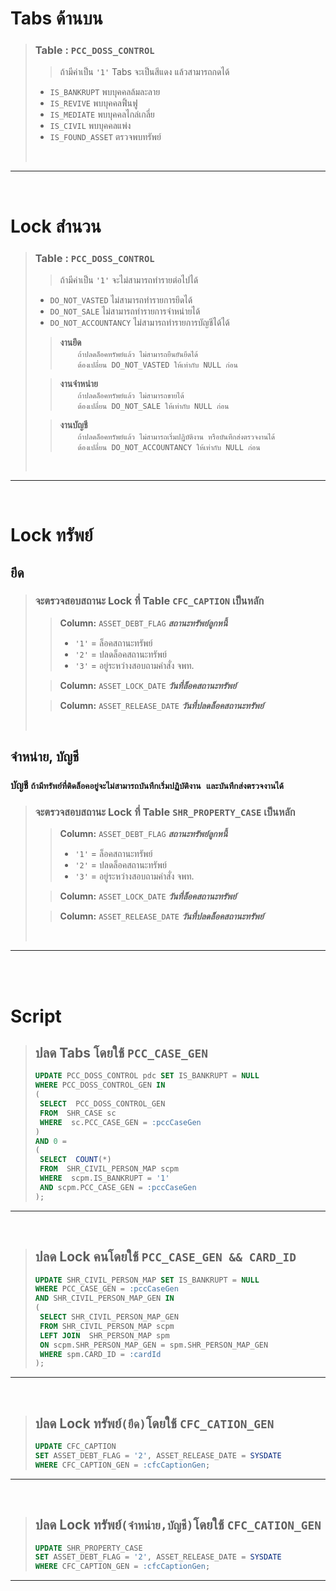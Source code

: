 # Tabs ด้านบน
> ### **Table :** `PCC_DOSS_CONTROL`
>> ถ้ามีค่าเป็น `'1'` Tabs จะเป็นสีแดง แล้วสามารถกดได้
> - `IS_BANKRUPT` พบบุคคลล้มละลาย
> - `IS_REVIVE` พบบุคคลฟิ้นฟู
> - `IS_MEDIATE` พบบุคคลไกล่เกลี่ย
> - `IS_CIVIL` พบบุคคลแพ่ง
> - `IS_FOUND_ASSET` ตรวจพบทรัพย์
> <p>&nbsp;</p>
***
<br />

# Lock สำนวน
> ### **Table :** `PCC_DOSS_CONTROL`
>> ถ้ามีค่าเป็น `'1'` จะไม่สามารถทำรายต่อไปได้
> - `DO_NOT_VASTED` ไม่สามารถทำรายการยึดได้
> - `DO_NOT_SALE` ไม่สามารถทำรายการจำหน่ายได้
> - `DO_NOT_ACCOUNTANCY` ไม่สามารถทำรายการบัญชีได้ได้
>
>> **งานยึด** 
>> <br />&emsp;&emsp;`ถ้าปลดล็อคทรัพย์แล้ว ไม่สามารถยืนยันยึดได้ `
>> <br />&emsp;&emsp;`ต้องเปลี่ยน DO_NOT_VASTED ให้เท่ากับ NULL ก่อน`
>
>> **งานจำหน่าย** 
>> <br />&emsp;&emsp;`ถ้าปลดล็อคทรัพย์แล้ว ไม่สามารถขายได้ `
>> <br />&emsp;&emsp;`ต้องเปลี่ยน DO_NOT_SALE ให้เท่ากับ NULL ก่อน`
>
>> **งานบัญชี** 
>> <br />&emsp;&emsp;`ถ้าปลดล็อคทรัพย์แล้ว ไม่สามารถเริ่มปฏิบัติงาน หรือบันทึกส่งตรวจงานได้ `
>> <br />&emsp;&emsp;`ต้องเปลี่ยน DO_NOT_ACCOUNTANCY ให้เท่ากับ NULL ก่อน`
> <p>&nbsp;</p>
***
<br />

# Lock ทรัพย์
## ยึด
> ### **จะตรวจสอบสถานะ Lock ที่ Table `CFC_CAPTION` เป็นหลัก**
>> **Column:** `ASSET_DEBT_FLAG` ***สถานะทรัพย์ลูกหนี้***
>> - `'1'` = ล็อคสถานะทรัพย์ 
>> - `'2'` = ปลดล็อคสถานะทรัพย์ 
>> - `'3'` = อยู่ระหว่างสอบถามคำสั่ง จพท. <br />
>
>> **Column:** `ASSET_LOCK_DATE` ***วันที่ล็อคสถานะทรัพย์*** <br />
>
>> **Column:** `ASSET_RELEASE_DATE` ***วันที่ปลดล็อคสถานะทรัพย์*** 
> <p>&nbsp;</p>

## จำหน่าย, บัญชี 
### **บัญชี** `ถ้ามีทรัพย์ที่ติดล็อคอยู่จะไม่สามารถบันทึกเริ่มปฏิบัติงาน และบันทึกส่งตรวจงานได้`
> ### **จะตรวจสอบสถานะ Lock ที่ Table `SHR_PROPERTY_CASE` เป็นหลัก**
>> **Column:** `ASSET_DEBT_FLAG` ***สถานะทรัพย์ลูกหนี้***
>> - `'1'` = ล็อคสถานะทรัพย์ 
>> - `'2'` = ปลดล็อคสถานะทรัพย์ 
>> - `'3'` = อยู่ระหว่างสอบถามคำสั่ง จพท. <br />
>
>> **Column:** `ASSET_LOCK_DATE` ***วันที่ล็อคสถานะทรัพย์*** <br />
>
>> **Column:** `ASSET_RELEASE_DATE` ***วันที่ปลดล็อคสถานะทรัพย์*** 
> <p>&nbsp;</p>
***
<br />
<br />

# Script
> ## **ปลด Tabs โดยใช้** `PCC_CASE_GEN`
>```SQL
>UPDATE PCC_DOSS_CONTROL pdc SET IS_BANKRUPT = NULL
>WHERE PCC_DOSS_CONTROL_GEN IN 
>(
>  SELECT  PCC_DOSS_CONTROL_GEN 
>  FROM  SHR_CASE sc 
>  WHERE  sc.PCC_CASE_GEN = :pccCaseGen  
>) 
>AND 0 = 
>(
>  SELECT  COUNT(*) 
>  FROM  SHR_CIVIL_PERSON_MAP scpm 
>  WHERE  scpm.IS_BANKRUPT = '1'
>  AND scpm.PCC_CASE_GEN = :pccCaseGen  
>);
> ```
***
<br />

> ## **ปลด Lock คนโดยใช้** `PCC_CASE_GEN && CARD_ID`
>```SQL
>UPDATE SHR_CIVIL_PERSON_MAP SET IS_BANKRUPT = NULL 
>WHERE PCC_CASE_GEN = :pccCaseGen
>AND SHR_CIVIL_PERSON_MAP_GEN IN 
>( 
>  SELECT SHR_CIVIL_PERSON_MAP_GEN 
>  FROM SHR_CIVIL_PERSON_MAP scpm 
>  LEFT JOIN  SHR_PERSON_MAP spm 
>  ON scpm.SHR_PERSON_MAP_GEN = spm.SHR_PERSON_MAP_GEN 
>  WHERE spm.CARD_ID = :cardId
>);
>```
***
<br />

> ## **ปลด Lock ทรัพย์`(ยึด)`โดยใช้** `CFC_CATION_GEN`
>```SQL
> UPDATE CFC_CAPTION 
> SET ASSET_DEBT_FLAG = '2', ASSET_RELEASE_DATE = SYSDATE 
> WHERE CFC_CAPTION_GEN = :cfcCaptionGen;
>```
***
<br />

> ## **ปลด Lock ทรัพย์`(จำหน่าย,บัญชี)`โดยใช้** `CFC_CATION_GEN`
>```SQL
> UPDATE SHR_PROPERTY_CASE 
> SET ASSET_DEBT_FLAG = '2', ASSET_RELEASE_DATE = SYSDATE 
> WHERE CFC_CAPTION_GEN = :cfcCaptionGen;
>```
***
<br />
